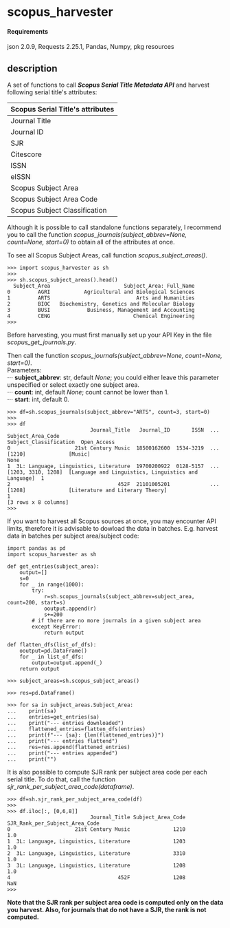 # scopus_harvester

#### Requirements
json 2.0.9, Requests 2.25.1, Pandas, Numpy, pkg resources

## description

A set of functions to call **_Scopus Serial Title Metadata API_** and harvest following serial title's attributes:

| Scopus Serial Title's attributes |
| -------------------------------- |
| Journal Title                    |
| Journal ID                       |
| SJR                              |
| Citescore                        |
| ISSN                             |
| eISSN                            |
| Scopus Subject Area              |
| Scopus Subject Area Code         |
| Scopus Subject Classification    |


Although it is possible to call standalone functions separately, I recommend you to call the function _scopus_journals(subject_abbrev=None, count=None, start=0)_ to obtain all of the attributes at once.

To see all Scopus Subject Areas, call function _scopus_subject_areas()_.


```
>>> import scopus_harvester as sh
>>> 
>>> sh.scopus_subject_areas().head()
  Subject_Area                        Subject_Area: Full_Name
0         AGRI           Agricultural and Biological Sciences
1         ARTS                            Arts and Humanities
2         BIOC   Biochemistry, Genetics and Molecular Biology
3         BUSI            Business, Management and Accounting
4         CENG                           Chemical Engineering
>>>
```


Before harvesting, you must first manually set up your API Key in the file _scopus_get_journals.py_.

Then call the function _scopus_journals(subject_abbrev=None, count=None, start=0)_.<br/>
Parameters:<br/>
    ⋅⋅⋅ **subject_abbrev**: str, default _None_; you could either leave this parameter unspecified or select exactly one subject area.<br/>
    ⋅⋅⋅ **count**: int, default _None_; count cannot be lower than 1.<br/>
    ⋅⋅⋅ **start**: int, default 0.


```
>>> df=sh.scopus_journals(subject_abbrev="ARTS", count=3, start=0)
>>>
>>> df
                           Journal_Title   Journal_ID       ISSN  ...  Subject_Area_Code                                 Subject_Classification  Open_Access
0                     21st Century Music  18500162600  1534-3219  ...  [1210]              [Music]                                               None
1  3L: Language, Linguistics, Literature  19700200922  0128-5157  ...  [1203, 3310, 1208]  [Language and Linguistics, Linguistics and Language]  1
2                                   452F  21101005201             ...  [1208]              [Literature and Literary Theory]                      1
[3 rows x 8 columns]
>>>
```


If you want to harvest all Scopus sources at once, you may encounter API limits, therefore it is advisable to dowload the data in batches. E.g. harvest data in batches per subject area/subject code:

```
import pandas as pd
import scopus_harvester as sh

def get_entries(subject_area):
    output=[]
    s=0
    for _ in range(1000):
        try:
            r=sh.scopus_journals(subject_abbrev=subject_area, count=200, start=s)
            ooutput.append(r)
            s+=200
        # if there are no more journals in a given subject area
        except KeyError: 
            return output

def flatten_dfs(list_of_dfs):
    ooutput=pd.DataFrame()
    for _ in list_of_dfs:
        output=output.append(_)
    return output

>>> subject_areas=sh.scopus_subject_areas()

>>> res=pd.DataFrame()

>>> for sa in subject_areas.Subject_Area:
...    print(sa)
...    entries=get_entries(sa)
...    print("--- entries downloaded")
...    flattened_entries=flatten_dfs(entries)
...    print(f"--- {sa}: {len(flattened_entries)}")
...    print("--- entries flattend")
...    res=res.append(flattened_entries)
...    print("--- entries appended")
...    print("")

```


It is also possible to compute SJR rank per subject area code per each serial title. To do that, call the function _sjr_rank_per_subject_area_code(dataframe)_.


```
>>> df=sh.sjr_rank_per_subject_area_code(df)
>>>
>>> df.iloc[:, [0,6,8]]
                           Journal_Title Subject_Area_Code  SJR_Rank_per_Subject_Area_Code
0                     21st Century Music              1210                             1.0
1  3L: Language, Linguistics, Literature              1203                             1.0
2  3L: Language, Linguistics, Literature              3310                             1.0
3  3L: Language, Linguistics, Literature              1208                             1.0
4                                   452F              1208                             NaN
>>>
```


**Note that the SJR rank per subject area code is computed only on the data you harvest. Also, for journals that do not have a SJR, the rank is not computed.**
